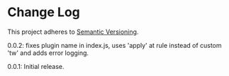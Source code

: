 # Change Log

This project adheres to [Semantic Versioning](http://semver.org/).

0.0.2: fixes plugin name in index.js, uses 'apply' at rule instead of custom 'tw' and adds error logging.

0.0.1: Initial release.